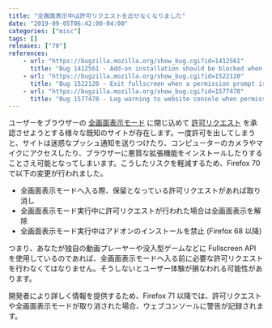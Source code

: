 ```yaml
---
title: "全画面表示中は許可リクエストを出せなくなりました"
date: "2019-09-05T06:42:00-04:00"
categories: ["misc"]
tags: []
releases: ["70"]
references:
    - url: "https://bugzilla.mozilla.org/show_bug.cgi?id=1412561"
      title: "Bug 1412561 - Add-on installation should be blocked when in full-screen mode"
    - url: "https://bugzilla.mozilla.org/show_bug.cgi?id=1522120"
      title: "Bug 1522120 - Exit fullscreen when a permission prompt is shown to the user"
    - url: "https://bugzilla.mozilla.org/show_bug.cgi?id=1577478"
      title: "Bug 1577478 - Log warning to website console when permission prompt / full-screen is cancelled"
---
```

ユーザーをブラウザーの [全画面表示モード](https://developer.mozilla.org/docs/Web/API/Fullscreen_API) に閉じ込めて [許可リクエスト](https://developer.mozilla.org/docs/Web/API/Permissions_API) を承認させようとする様々な既知のサイトが存在します。一度許可を出してしまうと、サイトは迷惑なプッシュ通知を送りつけたり、コンピューターのカメラやマイクにアクセスしたり、ブラウザーに悪質な拡張機能をインストールしたりすることさえ可能となってしまいます。こうしたリスクを軽減するため、Firefox 70 で以下の変更が行われました。

* 全画面表示モードへ入る際、保留となっている許可リクエストがあれば取り消し
* 全画面表示モード実行中に許可リクエストが行われた場合は全画面表示を解除
* 全画面表示モード実行中はアドオンのインストールを禁止 (Firefox 68 以降)

つまり、あなたが独自の動画プレーヤーや没入型ゲームなどに Fullscreen API を使用しているのであれば、全画面表示モードへ入る前に必要な許可リクエストを行わなくてはなりません。そうしないとユーザー体験が損なわれる可能性があります。

開発者により詳しく情報を提供するため、Firefox 71 以降では、許可リクエストや全画面表示モードが取り消された場合、ウェブコンソールに警告が記録されます。
